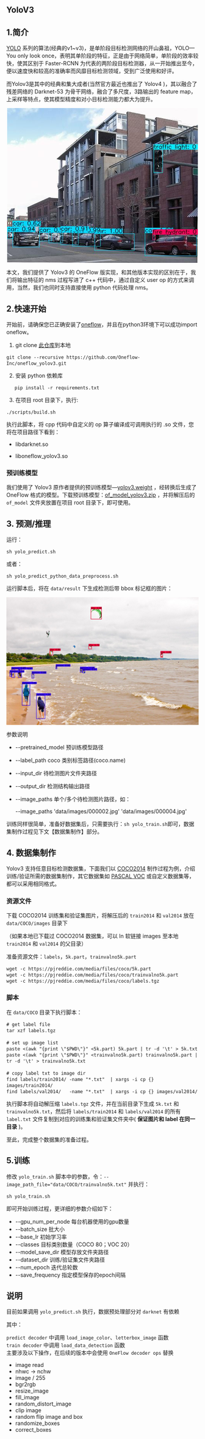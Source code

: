 ## YoloV3

## 1.简介

[YOLO](https://pjreddie.com/darknet/yolo/) 系列的算法(经典的v1~v3)，是单阶段目标检测网络的开山鼻祖，YOLO—You only look once，表明其单阶段的特征，正是由于网络简单，单阶段的效率较快，使其区别于 Faster-RCNN 为代表的两阶段目标检测器，从一开始推出至今，便以速度快和较高的准确率而风靡目标检测领域，受到广泛使用和好评。

而Yolov3是其中的经典和集大成者(当然官方最近也推出了 Yolov4 )，其以融合了残差网络的 Darknet-53 为骨干网络，融合了多尺度，3路输出的 feature map，上采样等特点，使其模型精度和对小目标检测能力都大为提升。



<div align="center">
    <img src="imgs/detected_000004.jpg" align='center'/>
</div>



本文，我们提供了 Yolov3 的 OneFlow 版实现，和其他版本实现的区别在于，我们将输出特征的 nms 过程写进了 c++ 代码中，通过自定义 user op 的方式来调用，当然，我们也同时支持直接使用 python 代码处理 nms。



## 2.快速开始

开始前，请确保您已正确安装了[oneflow](https://github.com/Oneflow-Inc/oneflow)，并且在python3环境下可以成功import oneflow。

1. git clone [此仓库](https://github.com/Oneflow-Inc/oneflow_yolov3)到本地

```shell
git clone --recursive https://github.com/Oneflow-Inc/oneflow_yolov3.git
```
2. 安装 python 依赖库

```shell
   pip install -r requirements.txt
```
3. 在项目 root 目录下，执行:

```
./scripts/build.sh
```
执行此脚本，将 cpp 代码中自定义的 op 算子编译成可调用执行的 .so 文件，您将在项目路径下看到：

- libdarknet.so

- liboneflow_yolov3.so



### 预训练模型

我们使用了 Yolov3 原作者提供的预训练模型—[yolov3.weight](https://pjreddie.com/media/files/yolov3.weights) ，经转换后生成了 OneFlow 格式的模型。下载预训练模型：[of_model_yolov3.zip](https://oneflow-public.oss-cn-beijing.aliyuncs.com/model_zoo/of_model_yolov3.zip)  ，并将解压后的 `of_model` 文件夹放置在项目 root 目录下，即可使用。



## 3. 预测/推理

运行：

```shell
sh yolo_predict.sh
```
或者：
```shell
sh yolo_predict_python_data_preprocess.sh
```

运行脚本后，将在 `data/result` 下生成检测后带 bbox 标记框的图片：

<div align="center">
    <img src="imgs/detected_kite.jpg" align='center'/>
</div>



参数说明
- --pretrained_model    预训练模型路径

- --label_path                  coco 类别标签路径(coco.name)

- --input_dir                    待检测图片文件夹路径

- --output_dir	             检测结构输出路径

- --image_paths             单个/多个待检测图片路径，如：

  --image_paths  'data/images/000002.jpg'  'data/images/000004.jpg' 

训练同样很简单，准备好数据集后，只需要执行：`sh yolo_train.sh`即可，数据集制作过程见下文【数据集制作】部分。



## 4. 数据集制作

Yolov3 支持任意目标检测数据集，下面我们以 [COCO2014](http://cocodataset.org/#download) 制作过程为例，介绍训练/验证所需的数据集制作，其它数据集如 [PASCAL VOC](http://host.robots.ox.ac.uk/pascal/VOC/) 或自定义数据集等，都可以采用相同格式。

### 资源文件

下载 COCO2014 训练集和验证集图片，将解压后的 `train2014` 和 `val2014` 放在 `data/COCO/images` 目录下

（如果本地已下载过 COCO2014 数据集，可以 ln 软链接 images 至本地 `train2014` 和 `val2014` 的父目录）

准备资源文件：`labels`，`5k.part`，`trainvalno5k.part`

```shell
wget -c https://pjreddie.com/media/files/coco/5k.part
wget -c https://pjreddie.com/media/files/coco/trainvalno5k.part
wget -c https://pjreddie.com/media/files/coco/labels.tgz
```

### 脚本

在 `data/COCO` 目录下执行脚本：

```shell
# get label file
tar xzf labels.tgz

# set up image list
paste <(awk "{print \"$PWD\"}" <5k.part) 5k.part | tr -d '\t' > 5k.txt
paste <(awk "{print \"$PWD\"}" <trainvalno5k.part) trainvalno5k.part | tr -d '\t' > trainvalno5k.txt

# copy label txt to image dir
find labels/train2014/ -name "*.txt"  | xargs -i cp {} images/train2014/
find labels/val2014/   -name "*.txt"  | xargs -i cp {} images/val2014/
```

执行脚本将自动解压缩 `labels.tgz` 文件，并在当前目录下生成 `5k.txt` 和 `trainvalno5k.txt`，然后将 `labels/train2014` 和 `labels/val2014` 的所有 `label.txt` 文件复制到对应的训练集和验证集文件夹中( **保证图片和 label 在同一目录** )。

至此，完成整个数据集的准备过程。



## 5.训练

修改 `yolo_train.sh` 脚本中的参数，令：`--image_path_file="data/COCO/trainvalno5k.txt"` 并执行：

```shell
sh yolo_train.sh
```

即可开始训练过程，更详细的参数介绍如下：

- --gpu_num_per_node    每台机器使用的gpu数量
- --batch_size                     批大小
- --base_lr                           初始学习率
- --classes                           目标类别数量（COCO 80；VOC 20）
- --model_save_dir            模型存放文件夹路径
- --dataset_dir                    训练/验证集文件夹路径
- --num_epoch                   迭代总轮数
- --save_frequency            指定模型保存的epoch间隔


## 说明

目前如果调用 `yolo_predict.sh` 执行，数据预处理部分对 `darknet` 有依赖

其中：

`predict decoder` 中调用 `load_image_color`、`letterbox_image` 函数  
`train decoder` 中调用 `load_data_detection` 函数  
主要涉及以下操作，在后续的版本中会使用 `OneFlow decoder ops` 替换  

- image read  
- nhwc -> nchw  
- image / 255  
- bgr2rgb  
- resize_image  
- fill_image   
- random_distort_image  
- clip image  
- random flip image and box  
- randomize_boxes   
- correct_boxes  
